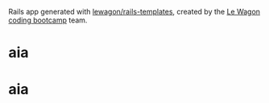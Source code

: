 Rails app generated with [lewagon/rails-templates](https://github.com/lewagon/rails-templates), created by the [Le Wagon coding bootcamp](https://www.lewagon.com) team.
# aia
# aia
